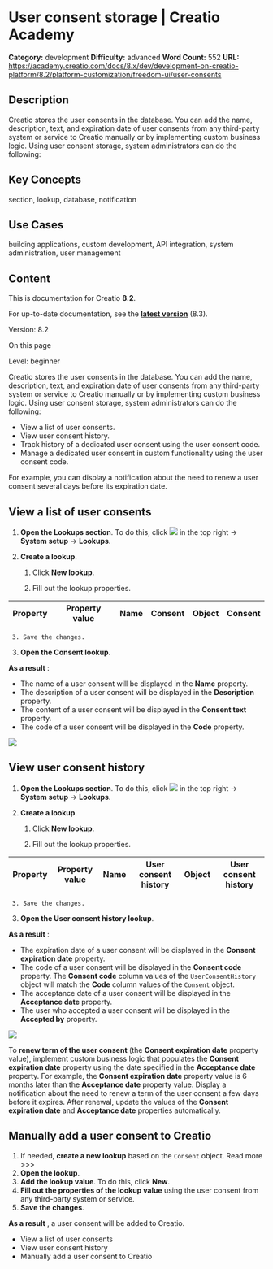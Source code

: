 # User consent storage | Creatio Academy

**Category:** development **Difficulty:** advanced **Word Count:** 552 **URL:**
https://academy.creatio.com/docs/8.x/dev/development-on-creatio-platform/8.2/platform-customization/freedom-ui/user-consents

## Description

Creatio stores the user consents in the database. You can add the name,
description, text, and expiration date of user consents from any third-party
system or service to Creatio manually or by implementing custom business logic.
Using user consent storage, system administrators can do the following:

## Key Concepts

section, lookup, database, notification

## Use Cases

building applications, custom development, API integration, system
administration, user management

## Content

This is documentation for Creatio **8.2**.

For up-to-date documentation, see the
**[latest version](/docs/8.x/dev/development-on-creatio-platform/platform-customization/freedom-ui/user-consents)**
(8.3).

Version: 8.2

On this page

Level: beginner

Creatio stores the user consents in the database. You can add the name,
description, text, and expiration date of user consents from any third-party
system or service to Creatio manually or by implementing custom business logic.
Using user consent storage, system administrators can do the following:

- View a list of user consents.
- View user consent history.
- Track history of a dedicated user consent using the user consent code.
- Manage a dedicated user consent in custom functionality using the user consent
  code.

For example, you can display a notification about the need to renew a user
consent several days before its expiration date.

## View a list of user consents​

1. **Open the Lookups section**. To do this, click
   ![](https://academy.creatio.com/sites/en/files/images/NoCodePlatform/Manage_Apps/btn_system_designer_8_shell.png)
   in the top right → **System setup** → **Lookups**.

2. **Create a lookup**.
   1. Click **New lookup**.

   2. Fill out the lookup properties.

| Property | Property value | Name | Consent | Object | Consent |
| -------- | -------------- | ---- | ------- | ------ | ------- |

     3. Save the changes.

3. **Open the Consent lookup**.

**As a result** :

- The name of a user consent will be displayed in the **Name** property.
- The description of a user consent will be displayed in the **Description**
  property.
- The content of a user consent will be displayed in the **Consent text**
  property.
- The code of a user consent will be displayed in the **Code** property.

![](https://d3a7ykdi65m4cy.cloudfront.net/ac-en/s3fs-public/documentation/sdk/en/BPMonlineWebSDK/Screenshots/UserConsents/8.2/scr_consent_lookup.png)

## View user consent history​

1. **Open the Lookups section**. To do this, click
   ![](https://academy.creatio.com/sites/en/files/images/NoCodePlatform/Manage_Apps/btn_system_designer_8_shell.png)
   in the top right → **System setup** → **Lookups**.

2. **Create a lookup**.
   1. Click **New lookup**.

   2. Fill out the lookup properties.

| Property | Property value | Name | User consent history | Object | User consent history |
| -------- | -------------- | ---- | -------------------- | ------ | -------------------- |

     3. Save the changes.

3. **Open the User consent history lookup**.

**As a result** :

- The expiration date of a user consent will be displayed in the **Consent
  expiration date** property.
- The code of a user consent will be displayed in the **Consent code** property.
  The **Consent code** column values of the `UserConsentHistory` object will
  match the **Code** column values of the `Consent` object.
- The acceptance date of a user consent will be displayed in the **Acceptance
  date** property.
- The user who accepted a user consent will be displayed in the **Accepted by**
  property.

![](https://d3a7ykdi65m4cy.cloudfront.net/ac-en/s3fs-public/documentation/sdk/en/BPMonlineWebSDK/Screenshots/UserConsents/8.2/scr_user_consent_history_lookup.png)

To **renew term of the user consent** (the **Consent expiration date** property
value), implement custom business logic that populates the **Consent expiration
date** property using the date specified in the **Acceptance date** property.
For example, the **Consent expiration date** property value is 6 months later
than the **Acceptance date** property value. Display a notification about the
need to renew a term of the user consent a few days before it expires. After
renewal, update the values of the **Consent expiration date** and **Acceptance
date** properties automatically.

## Manually add a user consent to Creatio​

1. If needed, **create a new lookup** based on the `Consent` object. Read
   more >>>
2. **Open the lookup**.
3. **Add the lookup value**. To do this, click **New**.
4. **Fill out the properties of the lookup value** using the user consent from
   any third-party system or service.
5. **Save the changes**.

**As a result** , a user consent will be added to Creatio.

- View a list of user consents
- View user consent history
- Manually add a user consent to Creatio
